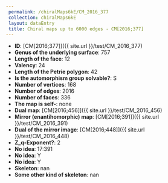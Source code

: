```yaml
--- 
 permalink: /chiralMaps6kE/CM_2016_377 
 collection: chiralMaps6kE
 layout: dataEntry
 title: Chiral maps up to 6000 edges - CM[2016;377]
---
```


- **ID**: [CM[2016;377]]({{ site.url }}/test/CM_2016_377)
- **Genus of the underlying surface**: 757
- **Length of the face**: 12
- **Valency**: 24
- **Length of the Petrie polygon**: 42
- **Is the automorphism group solvable?**: S
- **Number of vertices**: 168
- **Number of edges**: 2016
- **Number of faces**: 336
- **The map is self-**: none
- **Dual map**: [CM[2016;456]]({{ site.url }}/test/CM_2016_456)
- **Mirror (enantihomorphic) map**: [CM[2016;391]]({{ site.url }}/test/CM_2016_391)
- **Dual of the mirror image**: [CM[2016;448]]({{ site.url }}/test/CM_2016_448)
- **Z_q-Exponent?**: 2
- **No idea**:  17:391
- **No idea**: Y
- **No idea**: Y
- **Skeleton**: nan
- **Some other kind of skeleton**: nan
